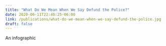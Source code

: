 ```yaml
---
title: "What Do We Mean When We Say Defund the Police?"
date: 2020-06-11T22:40:25-06:00
link: /publications/what-do-we-mean-when-we-say-defund-the-police.jpg
draft: false
---
```


An infographic
